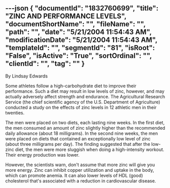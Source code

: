 ---json
{
  "documentId": "1832760699",
  "title": "ZINC AND PERFORMANCE LEVELS",
  "documentShortName": "",
  "fileName": "",
  "path": "",
  "date": "5/21/2004 11:54:43 AM",
  "modificationDate": "5/21/2004 11:54:43 AM",
  "templateId": "",
  "segmentId": "81",
  "isRoot": "False",
  "isActive": "True",
  "sortOrdinal": "",
  "clientId": "",
  "tag": ""
}
---

By Lindsay Edwards 
 
Some athletes follow a high-carbohydrate diet to improve their performance. Such a diet may result in low levels of zinc, however, and may actually adversely affect strength and endurance. The Agricultural Research Service (the chief scientific agency of the U.S. Department of Agriculture) conducted a study on the effects of zinc levels in 12 athletic men in their twenties. 

The men were placed on two diets, each lasting nine weeks. In the first diet, the men consumed an amount of zinc slightly higher than the recommended daily allowance (about 18 milligrams). In the second nine weeks, the men were placed on diets that contained an exceptionally low level of zinc (about three milligrams per day). The finding suggested that after the low-zinc diet, the men were more sluggish when doing a high-intensity workout. Their energy production was lower. 

However, the scientists warn, don't assume that more zinc will give you more energy. Zinc can inhibit copper utilization and uptake in the body, which can promote anemia. It can also lower levels of HDL (good) cholesterol that's associated with a reduction in cardiovascular disease.
